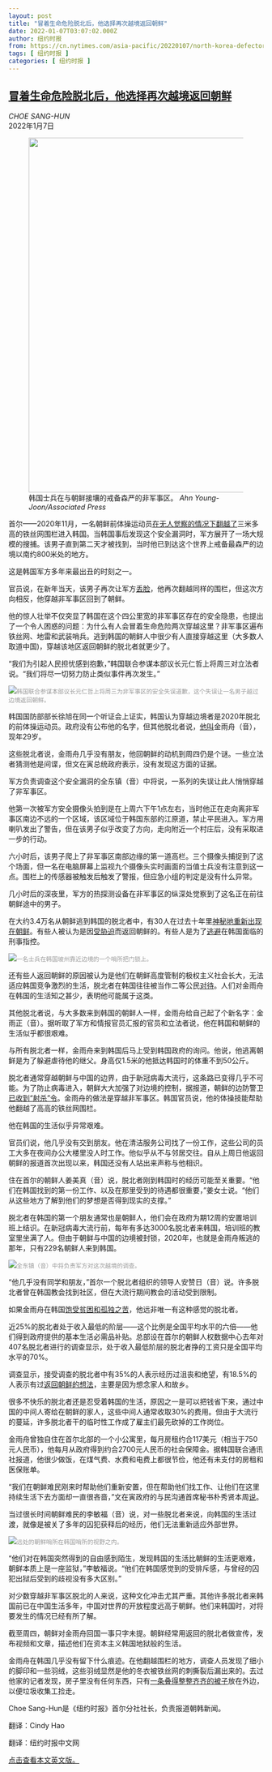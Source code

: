 ```yaml
---
layout: post
title: "冒着生命危险脱北后，他选择再次越境返回朝鲜"
date: 2022-01-07T03:07:02.000Z
author: 纽约时报
from: https://cn.nytimes.com/asia-pacific/20220107/north-korea-defector-dmz/
tags: [ 纽约时报 ]
categories: [ 纽约时报 ]
---
```

<!--1641524822000-->
[冒着生命危险脱北后，他选择再次越境返回朝鲜](https://cn.nytimes.com/asia-pacific/20220107/north-korea-defector-dmz/)
------

<div>
<address>CHOE SANG-HUN</address><time pudate="2022-01-07 10:45:27" datetime="2022-01-07 10:45:27">2022年1月7日</time><figure><img src="https://images.weserv.nl/?url=static01.nyt.com/images/2022/01/06/world/06nkorea-defector-01/06nkorea-defector-01-master1050.jpg" width="1050" height="700"><figcaption>韩国士兵在与朝鲜接壤的戒备森严的非军事区。 <cite>Ahn Young-Joon/Associated Press</cite></figcaption></figure><section><p>首尔——2020年11月，一名朝鲜前体操运动员<a href="https://www.nytimes.com/2020/11/27/world/asia/korea-defector-screws-sensors.html">在无人觉察的情况下翻越了</a>三米多高的铁丝网围栏进入韩国。当韩国事后发现这个安全漏洞时，军方展开了一场大规模的搜捕。该男子直到第二天才被找到，当时他已到达这个世界上戒备最森严的边境以南约800米处的地方。</p><p>这是韩国军方多年来最出丑的时刻之一。</p><p>官员说，在新年当天，该男子再次让军方<a href="https://www.nytimes.com/2022/01/02/world/asia/korea-dmz-border.html">丢脸</a>，他再次翻越同样的围栏，但这次方向相反，他穿越非军事区回到了朝鲜。</p><p>他的惊人壮举不仅突显了韩国在这个四公里宽的非军事区存在的安全隐患，也提出了一个令人困惑的问题：为什么有人会冒着生命危险两次穿越这里？非军事区遍布铁丝网、地雷和武装哨兵。逃到韩国的朝鲜人中很少有人直接穿越这里（大多数人取道中国)，穿越该地区返回朝鲜的脱北者就更少了。</p><p>“我们为引起人民担忧感到抱歉，”韩国联合参谋本部议长元仁哲上将周三对立法者说。“我们将尽一切努力防止类似事件再次发生。”</p><p><img src="https://images.weserv.nl/?url=static01.nyt.com/images/2022/01/06/world/06nkorea-defector-02/06nkorea-defector-02-master1050.jpg"><small style="color: #999;">韩国联合参谋本部议长元仁哲上将周三为非军事区的安全失误道歉，这个失误让一名男子越过边境返回朝鲜。</small></p><p>韩国国防部部长徐旭在同一个听证会上证实，韩国认为穿越边境者是2020年脱北的前体操运动员。政府没有公布他的名字，但其他脱北者说，<a rel="noopener noreferrer" target="_blank" href="https://www.youtube.com/watch?v=wlf7V4TAFMI">他叫</a>金雨舟（音），现年29岁。</p><p>这些脱北者说，金雨舟几乎没有朋友，他回朝鲜的动机到周四仍是个谜。一些立法者猜测他是间谍，但文在寅总统政府表示，没有发现这方面的证据。</p><p>军方负责调查这个安全漏洞的全东镇（音）中将说，一系列的失误让此人悄悄穿越了非军事区。</p><p>他第一次被军方安全摄像头拍到是在上周六下午1点左右，当时他正在走向离非军事区南边不远的一个区域，该区域位于韩国东部的江原道，禁止平民进入。军方用喇叭发出了警告，但在该男子似乎改变了方向，走向附近一个村庄后，没有采取进一步的行动。</p><p>六小时后，该男子爬上了非军事区南部边缘的第一道高栏。三个摄像头捕捉到了这个场面，但一名在电脑屏幕上监视九个摄像头实时画面的当值士兵没有注意到这一点。围栏上的传感器被触发后触发了警报，但应急小组的判定是没有什么异常。</p><p>几小时后的深夜里，军方的热探测设备在非军事区的纵深处觉察到了这名正在前往朝鲜途中的男子。</p><p>在大约3.4万名从朝鲜逃到韩国的脱北者中，有30人在过去十年里<a href="https://www.nytimes.com/2017/07/18/world/asia/north-korea-defector-lim-ji-hyun.html">神秘地重新出现在朝鲜</a>。有些人被认为是因<a href="https://cn.nytimes.com/asia-pacific/20211201/north-korea-defectors-south-korea/">受胁迫</a>而返回朝鲜的。有些人是为了<a href="https://www.nytimes.com/2020/07/28/world/asia/north-korea-defector-coronavirus.html">逃避</a>在韩国面临的刑事指控。</p><p><img src="https://images.weserv.nl/?url=static01.nyt.com/images/2022/01/06/world/06nkorea-defector-03/merlin_199941597_e1448913-705b-42b5-b8bf-c072e2d87247-master1050.jpg"><small style="color: #999;">一名士兵在韩国坡州靠近边境的一个哨所把门锁上。</small></p><p>还有些人返回朝鲜的原因被认为是他们在朝鲜高度管制的极权主义社会长大，无法适应韩国竞争激烈的生活，脱北者在韩国往往被当作二等公民<a href="https://cn.nytimes.com/asia-pacific/20170808/north-korea-defector-south-korea/">对待</a>。人们对金雨舟在韩国的生活知之甚少，表明他可能属于这类。</p><p>其他脱北者说，与大多数来到韩国的朝鲜人一样，金雨舟给自己起了个新名字：金雨正（音）。据听取了军方和情报官员汇报的官员和立法者说，他在韩国和朝鲜的生活似乎都很艰难。</p><p>与所有脱北者一样，金雨舟来到韩国后马上受到韩国政府的询问。他说，他逃离朝鲜是为了躲避虐待他的继父。身高仅1.5米的他抵达韩国时的体重不到50公斤。</p><p>脱北者通常穿越朝鲜与中国的边界，由于新冠病毒大流行，这条路已变得几乎不可能。为了防止病毒进入，朝鲜大大加强了对边境的控制，据报道，朝鲜的边防警卫<a href="https://www.nytimes.com/2020/09/24/world/asia/korea-defector-covid-19.html">已收到“射杀”令</a>。金雨舟的做法是穿越非军事区。韩国官员说，他的体操技能帮助他翻越了高高的铁丝网围栏。</p><p>他在韩国的生活似乎异常艰难。</p><p>官员们说，他几乎没有交到朋友。他在清洁服务公司找了一份工作，这些公司的员工大多在夜间办公大楼里没人时工作。他似乎从不与邻居交往。自从上周日他返回朝鲜的报道首次出现以来，韩国还没有人站出来声称与他相识。</p><p>住在首尔的朝鲜人姜美真（音）说，脱北者刚到韩国时的经历可能至关重要。“他们在韩国找到的第一份工作、以及在那里受到的待遇都很重要，”姜女士说。“他们从这些地方了解到他们的梦想是否得到现实的支撑。”</p><p>脱北者在韩国的第一个朋友通常也是朝鲜人，他们会在政府为期12周的安置培训班上结识。在新冠病毒大流行前，每年有多达3000名脱北者来韩国，培训班的教室里坐满了人。但由于朝鲜与中国的边境被封锁，2020年，也就是金雨舟叛逃的那年，只有229名朝鲜人来到韩国。</p><p><img src="https://images.weserv.nl/?url=static01.nyt.com/images/2022/01/06/world/06nkorea-defector-04/merlin_199943274_f7eeb697-68c0-48a6-a1d3-9644924ab895-master1050.jpg"><small style="color: #999;">全东镇（音）中将负责军方对这次越境的调查。</small></p><p>“他几乎没有同学和朋友，”首尔一个脱北者组织的领导人安赞日（音）说。许多脱北者曾在韩国教会找到社区，但在大流行期间教会的活动受到限制。</p><p>如果金雨舟在韩国<a href="https://cn.nytimes.com/asia-pacific/20190924/lonely-deaths-of-a-refugee-mother-and-her-son-unsettle-south-korea/" title="Link: https://cn.nytimes.com/asia-pacific/20190924/lonely-deaths-of-a-refugee-mother-and-her-son-unsettle-south-korea/">饱受贫困和孤独之苦</a>，他远非唯一有这种感觉的脱北者。</p><p>近25%的脱北者处于收入最低的阶层——这个比例是全国平均水平的六倍——他们得到政府提供的基本生活必需品补贴。总部设在首尔的朝鲜人权数据中心去年对407名脱北者进行的调查显示，处于收入最低阶层的脱北者挣的工资只是全国平均水平的70%。</p><p>调查显示，接受调查的脱北者中有35%的人表示经历过沮丧和绝望，有18.5%的人表示有过<a href="https://www.nytimes.com/2015/08/16/world/asia/kim-ryen-hi-north-korean-defector-regret.html">返回朝鲜的想法</a>，主要是因为想念家人和故乡。</p><p>很多不快乐的脱北者还是忍受着韩国的生活，原因之一是可以把钱省下来，通过中国的中间人寄给在朝鲜的家人，这些中间人通常收取30%的费用。但由于大流行的蔓延，许多脱北者干的临时性工作成了雇主们最先砍掉的工作岗位。</p><p>金雨舟曾独自住在首尔北部的一个小公寓里，每月房租约合117美元（相当于750元人民币），他每月从政府得到约合2700元人民币的社会保障金。据韩国联合通讯社报道，他很少做饭，在煤气费、水费和电费上都很节俭，他还有未支付的房租和医保账单。</p><p>“我们在朝鲜难民刚来时帮助他们重新安置，但在帮助他们找工作、让他们在这里持续生活下去方面却一直很吝啬，”文在寅政府的与民沟通首席秘书朴秀贤本周<a rel="noopener noreferrer" target="_blank" href="https://www.youtube.com/watch?v=EwHABoYfL78&t=1670s">说</a>。</p><p>当过很长时间朝鲜难民的李敏福（音）说，对一些脱北者来说，向韩国的生活过渡，就像是被关了多年的囚犯获释后的经历，他们无法重新适应外部世界。</p><p><img src="https://images.weserv.nl/?url=static01.nyt.com/images/2022/01/06/world/06nkorea-defector-05/06nkorea-defector-05-master1050.jpg"><small style="color: #999;">远处的朝鲜哨所在韩国哨所的视野之内。</small></p><p>“他们对在韩国突然得到的自由感到陌生，发现韩国的生活比朝鲜的生活更艰难，朝鲜本质上是一座监狱，”李敏福说。“他们在韩国感觉到的受排斥感，与曾经的囚犯出狱后受到的歧视没有多大区别。”</p><p>对少数穿越非军事区脱北的人来说，这种文化冲击尤其严重。其他许多脱北者来韩国前已在中国生活多年，中国对世界的开放程度远高于朝鲜。他们来韩国时，对将要发生的情况已经有所了解。</p><p>截至周四，朝鲜对金雨舟回国一事只字未提。朝鲜经常用返回的脱北者做宣传，发布视频和文章，描述他们在资本主义韩国地狱般的生活。</p><p>金雨舟在韩国几乎没有留下什么痕迹。在他翻越围栏的地方，调查人员发现了细小的脚印和一些羽绒，这些羽绒显然是他的冬衣被铁丝网的刺撕裂后漏出来的。去过他家的记者发现，房子里没有任何东西，只有<a rel="noopener noreferrer" target="_blank" href="https://news.naver.com/main/read.naver?oid=119&aid=0002563735">一条叠得整整齐齐的被子</a>放在外边，以便垃圾收集工捡走。</p></section><footer><p>Choe Sang-Hun是《纽约时报》首尔分社社长，负责报道朝韩新闻。</p><p>翻译：Cindy Hao</p><p>翻译：纽约时报中文网</p><p><a rel="nofollow" target="_blank" href="https://www.nytimes.com/2022/01/06/world/asia/north-korea-defector-dmz.html">点击查看本文英文版。</a></p></footer>
</div>
